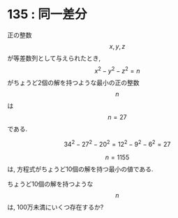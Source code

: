 # 135 : 同一差分

正の整数$$x, y, z$$が等差数列として与えられたとき,$$x^2 - y^2 - z^2 = n$$がちょうど2個の解を持つような最小の正の整数$$n$$は$$n = 27$$である.

$$34^2 − 27^2 − 20^2 = 12^2 − 9^2 − 6^2 = 27$$

$$n = 1155$$は, 方程式がちょうど10個の解を持つ最小の値である.

ちょうど10個の解を持つような$$n$$は, 100万未満にいくつ存在するか?
